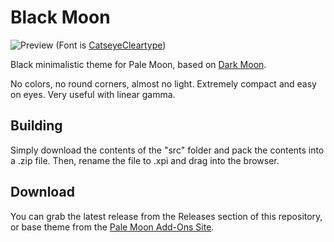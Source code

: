 # Black Moon
![Preview](https://i.imgur.com/c8T1EnC.png) (Font is [CatseyeCleartype](https://github.com/Servail/fonts))

Black minimalistic theme for Pale Moon, based on [Dark Moon](https://github.com/Lootyhoof/darkmoon).

No colors, no round corners, almost no light. Extremely compact and easy on eyes. Very useful with linear gamma.

## Building
Simply download the contents of the "src" folder and pack the contents into a .zip file. Then, rename the file to .xpi and drag into the browser.

## Download
You can grab the latest release from the Releases section of this repository, or base theme from the [Pale Moon Add-Ons Site](https://addons.palemoon.org/themes/complete/darkmoon/).
